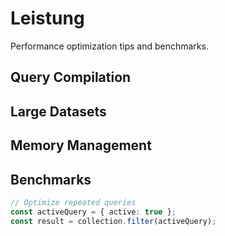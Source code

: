 # Leistung

Performance optimization tips and benchmarks.

## Query Compilation
## Large Datasets
## Memory Management
## Benchmarks

```typescript
// Optimize repeated queries
const activeQuery = { active: true };
const result = collection.filter(activeQuery);
```

